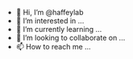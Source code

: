 - 👋 Hi, I’m @haffeylab
- 👀 I’m interested in ...
- 🌱 I’m currently learning ...
- 💞️ I’m looking to collaborate on ...
- 📫 How to reach me ...

<!---
haffeylab/haffeylab is a ✨ special ✨ repository because its `README.md` (this file) appears on your GitHub profile.
You can click the Preview link to take a look at your changes.
--->
